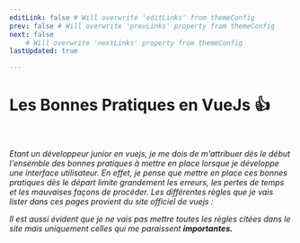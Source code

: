 ```yaml
---
editLink: false # Will overwrite 'editLinks' from themeConfig
prev: false # Will overwrite 'prevLinks' property from themeConfig
next: false
    # Will overwrite 'nextLinks' property from themeConfig
lastUpdated: true

---
```


# Les Bonnes Pratiques en VueJs 👍

<br/>

*Etant un développeur junior en vuejs, je me dois de m'attribuer dès le début l'ensemble des bonnes pratiques à mettre en place lorsque je développe une interface utilisateur. En effet, je pense que mettre en place ces bonnes pratiques dès le départ limite grandement les erreurs, les pertes de temps et les mauvaises façons de procéder. Les différentes règles que je vais lister dans ces pages provient du site officiel de vuejs :* <a href="https://fr.vuejs.org/style-guide/" target="_blank"><Badge type="warning" text="documentation" /></a>

*Il est aussi évident que je ne vais pas mettre toutes les règles citées dans le site mais uniquement celles qui me paraissent **importantes.***

